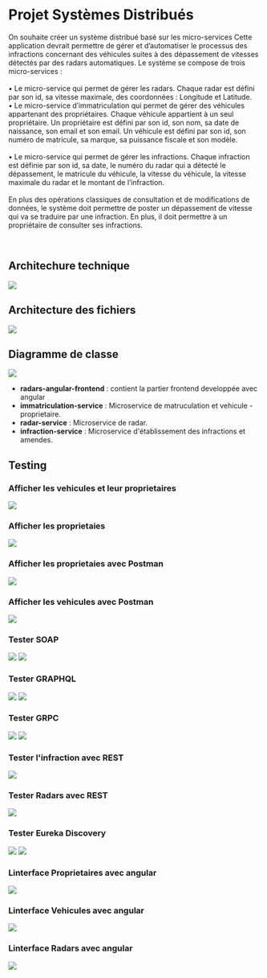 # Projet Systèmes Distribués
<p>On souhaite créer un système distribué basé sur les micro-services Cette application devrait
permettre de gérer et d’automatiser le processus des infractions concernant des véhicules
suites à des dépassement de vitesses détectés par des radars automatiques. Le système se
compose de trois micro-services :</br><br>
• Le micro-service qui permet de gérer les radars. Chaque radar est défini par son id, sa
vitesse maximale, des coordonnées : Longitude et Latitude.<br>
• Le micro-service d’immatriculation qui permet de gérer des véhicules appartenant des
propriétaires. Chaque véhicule appartient à un seul propriétaire. Un propriétaire est
défini par son id, son nom, sa date de naissance, son email et son email. Un véhicule
est défini par son id, son numéro de matricule, sa marque, sa puissance fiscale et son
modèle.<br><br>
• Le micro-service qui permet de gérer les infractions. Chaque infraction est définie par
son id, sa date, le numéro du radar qui a détecté le dépassement, le matricule du
véhicule, la vitesse du véhicule, la vitesse maximale du radar et le montant de
l’infraction.<br><br>
En plus des opérations classiques de consultation et de modifications de données, le système
doit permettre de poster un dépassement de vitesse qui va se traduire par une infraction. En
plus, il doit permettre à un propriétaire de consulter ses infractions.</p>
<br>

## Architechure technique
<img src="Simulation-Radar/src/main/resources/images/img1.png">

## Architecture des fichiers
<img src="Simulation-Radar/src/main/resources/images/img2.png">

## Diagramme de classe
<img src="Simulation-Radar/src/main/resources/images/img3.png">

- **radars-angular-frontend** : contient la partier frontend developpée avec angular
- **immatriculation-service** : Microservice de matruculation et vehicule - proprietaire.
- **radar-service** : Microservice de radar.
- **infraction-service** : Microservice d'établissement des infractions et amendes.


## Testing

### Afficher les vehicules et leur proprietaires

<img src="Simulation-Radar/src/main/resources/images/img4.png">

### Afficher les proprietaies

<img src="Simulation-Radar/src/main/resources/images/img5.png">

### Afficher les proprietaies avec Postman

<img src="Simulation-Radar/src/main/resources/images/img6.png">

### Afficher les vehicules avec Postman

<img src="Simulation-Radar/src/main/resources/images/img7.png">

### Tester SOAP
<img src="Simulation-Radar/src/main/resources/images/img8.png">

<img src="Simulation-Radar/src/main/resources/images/img9.png">

### Tester GRAPHQL

<img src="Simulation-Radar/src/main/resources/images/img10.png">


<img src="Simulation-Radar/src/main/resources/images/img12.png">

### Tester GRPC

<img src="Simulation-Radar/src/main/resources/images/img13.png">

<img src="Simulation-Radar/src/main/resources/images/img14.png">

### Tester l'infraction avec REST

<img src="Simulation-Radar/src/main/resources/images/img15.png">

### Tester Radars avec REST

<img src="Simulation-Radar/src/main/resources/images/img16.png">

### Tester Eureka Discovery
<img src="Simulation-Radar/src/main/resources/images/img17.png">

<img src="Simulation-Radar/src/main/resources/images/img18.png">

### Linterface Proprietaires avec angular

<img src="Simulation-Radar/src/main/resources/images/img19.png">

### Linterface Vehicules avec angular

<img src="Simulation-Radar/src/main/resources/images/img20.png">

### Linterface Radars avec angular

<img src="Simulation-Radar/src/main/resources/images/img21.png">

